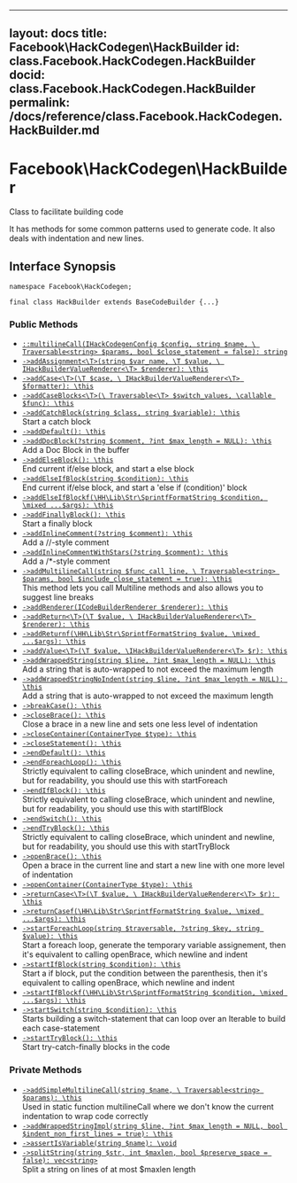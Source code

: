 
***

layout: docs
title: Facebook\\HackCodegen\\HackBuilder
id: class.Facebook.HackCodegen.HackBuilder
docid: class.Facebook.HackCodegen.HackBuilder
permalink: /docs/reference/class.Facebook.HackCodegen.HackBuilder.md
---







# Facebook\\HackCodegen\\HackBuilder




Class to facilitate building code




It has methods for some common patterns
used to generate code. It also deals with indentation and new lines.




## Interface Synopsis




``` Hack
namespace Facebook\HackCodegen;

final class HackBuilder extends BaseCodeBuilder {...}
```




### Public Methods




* [` ::multilineCall(IHackCodegenConfig $config, string $name, \ Traversable<string> $params, bool $close_statement = false): string `](<class.Facebook.HackCodegen.HackBuilder.multilineCall.md>)
* [` ->addAssignment<\T>(string $var_name, \T $value, \ IHackBuilderValueRenderer<\T> $renderer): \this `](<class.Facebook.HackCodegen.HackBuilder.addAssignment.md>)
* [` ->addCase<\T>(\T $case, \ IHackBuilderValueRenderer<\T> $formatter): \this `](<class.Facebook.HackCodegen.HackBuilder.addCase.md>)
* [` ->addCaseBlocks<\T>(\ Traversable<\T> $switch_values, \callable $func): \this `](<class.Facebook.HackCodegen.HackBuilder.addCaseBlocks.md>)
* [` ->addCatchBlock(string $class, string $variable): \this `](<class.Facebook.HackCodegen.HackBuilder.addCatchBlock.md>)\
  Start a catch block
* [` ->addDefault(): \this `](<class.Facebook.HackCodegen.HackBuilder.addDefault.md>)
* [` ->addDocBlock(?string $comment, ?int $max_length = NULL): \this `](<class.Facebook.HackCodegen.HackBuilder.addDocBlock.md>)\
  Add a Doc Block in the buffer
* [` ->addElseBlock(): \this `](<class.Facebook.HackCodegen.HackBuilder.addElseBlock.md>)\
  End current if/else block, and start a else block
* [` ->addElseIfBlock(string $condition): \this `](<class.Facebook.HackCodegen.HackBuilder.addElseIfBlock.md>)\
  End current if/else block, and start a 'else if (condition)' block
* [` ->addElseIfBlockf(\HH\Lib\Str\SprintfFormatString $condition, \mixed ...$args): \this `](<class.Facebook.HackCodegen.HackBuilder.addElseIfBlockf.md>)
* [` ->addFinallyBlock(): \this `](<class.Facebook.HackCodegen.HackBuilder.addFinallyBlock.md>)\
  Start a finally block
* [` ->addInlineComment(?string $comment): \this `](<class.Facebook.HackCodegen.HackBuilder.addInlineComment.md>)\
  Add a //-style comment
* [` ->addInlineCommentWithStars(?string $comment): \this `](<class.Facebook.HackCodegen.HackBuilder.addInlineCommentWithStars.md>)\
  Add a /*-style comment
* [` ->addMultilineCall(string $func_call_line, \ Traversable<string> $params, bool $include_close_statement = true): \this `](<class.Facebook.HackCodegen.HackBuilder.addMultilineCall.md>)\
  This method lets you call Multiline methods and also allows you to
  suggest line breaks
* [` ->addRenderer(ICodeBuilderRenderer $renderer): \this `](<class.Facebook.HackCodegen.HackBuilder.addRenderer.md>)
* [` ->addReturn<\T>(\T $value, \ IHackBuilderValueRenderer<\T> $renderer): \this `](<class.Facebook.HackCodegen.HackBuilder.addReturn.md>)
* [` ->addReturnf(\HH\Lib\Str\SprintfFormatString $value, \mixed ...$args): \this `](<class.Facebook.HackCodegen.HackBuilder.addReturnf.md>)
* [` ->addValue<\T>(\T $value, \IHackBuilderValueRenderer<\T> $r): \this `](<class.Facebook.HackCodegen.HackBuilder.addValue.md>)
* [` ->addWrappedString(string $line, ?int $max_length = NULL): \this `](<class.Facebook.HackCodegen.HackBuilder.addWrappedString.md>)\
  Add a string that is auto-wrapped to not exceed the maximum length
* [` ->addWrappedStringNoIndent(string $line, ?int $max_length = NULL): \this `](<class.Facebook.HackCodegen.HackBuilder.addWrappedStringNoIndent.md>)\
  Add a string that is auto-wrapped to not exceed the maximum length
* [` ->breakCase(): \this `](<class.Facebook.HackCodegen.HackBuilder.breakCase.md>)
* [` ->closeBrace(): \this `](<class.Facebook.HackCodegen.HackBuilder.closeBrace.md>)\
  Close a brace in a new line and sets one less level of indentation
* [` ->closeContainer(ContainerType $type): \this `](<class.Facebook.HackCodegen.HackBuilder.closeContainer.md>)
* [` ->closeStatement(): \this `](<class.Facebook.HackCodegen.HackBuilder.closeStatement.md>)
* [` ->endDefault(): \this `](<class.Facebook.HackCodegen.HackBuilder.endDefault.md>)
* [` ->endForeachLoop(): \this `](<class.Facebook.HackCodegen.HackBuilder.endForeachLoop.md>)\
  Strictly equivalent to calling closeBrace, which unindent and newline,
  but for readability, you should use this with startForeach
* [` ->endIfBlock(): \this `](<class.Facebook.HackCodegen.HackBuilder.endIfBlock.md>)\
  Strictly equivalent to calling closeBrace, which unindent and newline,
  but for readability, you should use this with startIfBlock
* [` ->endSwitch(): \this `](<class.Facebook.HackCodegen.HackBuilder.endSwitch.md>)
* [` ->endTryBlock(): \this `](<class.Facebook.HackCodegen.HackBuilder.endTryBlock.md>)\
  Strictly equivalent to calling closeBrace, which unindent and newline,
  but for readability, you should use this with startTryBlock
* [` ->openBrace(): \this `](<class.Facebook.HackCodegen.HackBuilder.openBrace.md>)\
  Open a brace in the current line and start a new line
  with one more level of indentation
* [` ->openContainer(ContainerType $type): \this `](<class.Facebook.HackCodegen.HackBuilder.openContainer.md>)
* [` ->returnCase<\T>(\T $value, \ IHackBuilderValueRenderer<\T> $r): \this `](<class.Facebook.HackCodegen.HackBuilder.returnCase.md>)
* [` ->returnCasef(\HH\Lib\Str\SprintfFormatString $value, \mixed ...$args): \this `](<class.Facebook.HackCodegen.HackBuilder.returnCasef.md>)
* [` ->startForeachLoop(string $traversable, ?string $key, string $value): \this `](<class.Facebook.HackCodegen.HackBuilder.startForeachLoop.md>)\
  Start a foreach loop, generate the temporary variable assignement, then
  it's equivalent to calling openBrace, which newline and indent
* [` ->startIfBlock(string $condition): \this `](<class.Facebook.HackCodegen.HackBuilder.startIfBlock.md>)\
  Start a if block, put the condition between the parenthesis, then
  it's equivalent to calling openBrace, which newline and indent
* [` ->startIfBlockf(\HH\Lib\Str\SprintfFormatString $condition, \mixed ...$args): \this `](<class.Facebook.HackCodegen.HackBuilder.startIfBlockf.md>)
* [` ->startSwitch(string $condition): \this `](<class.Facebook.HackCodegen.HackBuilder.startSwitch.md>)\
  Starts building a switch-statement that can loop over an Iterable
  to build each case-statement
* [` ->startTryBlock(): \this `](<class.Facebook.HackCodegen.HackBuilder.startTryBlock.md>)\
  Start try-catch-finally blocks in the code







### Private Methods




- [` ->addSimpleMultilineCall(string $name, \ Traversable<string> $params): \this `](<class.Facebook.HackCodegen.HackBuilder.addSimpleMultilineCall.md>)\
  Used in static function multilineCall where we don't know the current
  indentation to wrap code correctly
- [` ->addWrappedStringImpl(string $line, ?int $max_length = NULL, bool $indent_non_first_lines = true): \this `](<class.Facebook.HackCodegen.HackBuilder.addWrappedStringImpl.md>)
- [` ->assertIsVariable(string $name): \void `](<class.Facebook.HackCodegen.HackBuilder.assertIsVariable.md>)
- [` ->splitString(string $str, int $maxlen, bool $preserve_space = false): vec<string> `](<class.Facebook.HackCodegen.HackBuilder.splitString.md>)\
  Split a string on lines of at most $maxlen length